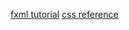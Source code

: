 [fxml tutorial](https://openjfx.io/javadoc/23/javafx.fxml/javafx/fxml/doc-files/introduction_to_fxml.html)
[css reference](https://docs.oracle.com/javafx/2/api/javafx/scene/doc-files/cssref.html)
